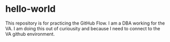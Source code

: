 # hello-world
This repository is for practicing the GitHub Flow.
I am a DBA working for the VA. I am doing this out of curiousity and because I need to connect to the VA github environment.
